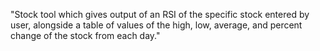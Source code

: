 "Stock tool which gives output of an RSI of the specific stock entered by user, alongside a table of values of the high, low, average, and percent change of the stock from each day." 
